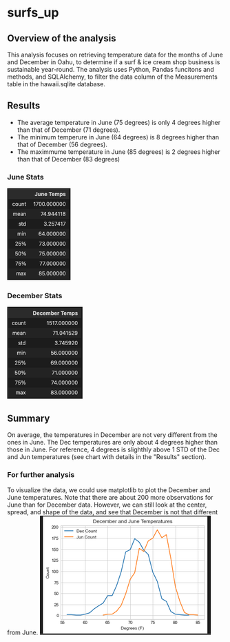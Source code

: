 # surfs_up

## Overview of the analysis

This analysis focuses on retrieving temperature data for the months of June and December in Oahu, to determine if a surf & ice cream shop business is sustainable year-round. The analysis uses Python, Pandas funcitons and methods, and SQLAlchemy, to filter the data column of the Measurements table in the hawaii.sqlite database.

## Results

- The average temperature in June (75 degrees) is only 4 degrees higher than that of December (71 degrees).
- The minimum temperure in June (64 degrees) is 8 degrees higher than that of December (56 degrees).
- The maximmume temperature in June (85 degrees) is 2 degrees higher than that of December (83 degrees)

### June Stats

<img src="/images/jun_temps.png">

### December Stats

<img src="/images/dec_temps.png">

## Summary

On average, the temperatures in December are not very different from the ones in June. The Dec temperatures are only about 4 degrees higher than those in June. For reference, 4 degrees is slighthly above 1 STD of the Dec and Jun temperatures (see chart with details in the "Results" section).

### For further analysis

To visualize the data, we could use matplotlib to plot the December and June temperatures. Note that there are about 200 more observations for June than for December data. However, we can still look at the center, spread, and shape of the data, and see that December is not that different from June.
<img src="/images/plot.png">
